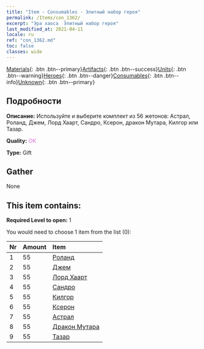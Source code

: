 ```yaml
---
title: "Item - Consumables - Элитный набор героя"
permalink: /Items/con_1362/
excerpt: "Эра хаоса  Элитный набор героя"
last_modified_at: 2021-04-11
locale: ru
ref: "con_1362.md"
toc: false
classes: wide
---
```

 [Materials](/ru/Items/){: .btn .btn--primary}[Artifacts](/ru/Items/Artifacts/){: .btn .btn--success}[Units](/ru/Items/Units/){: .btn .btn--warning}[Heroes](/ru/Items/Heroes/){: .btn .btn--danger}[Consumables](/ru/Items/Consumables/){: .btn .btn--info}[Unknown](/ru/Items/Unknown/){: .btn .btn--primary}

## Подробности
 **Описание:** Используйте и выберите комплект из 56 жетонов: Астрал, Роланд, Джем, Лорд Хаарт, Сандро, Ксерон, дракон Мутара, Килгор или Тазар.

 **Quality:** <span style="color: #DA70D6">OK</span>

 **Type:** Gift

## Gather

  None

## This item contains:

 **Required Level to open:** 1

 You would need to choose 1 item from the list (0):

  | Nr | Amount |     Item    |
  |:---|:-------|:------------|
  | 1 | 55 | [Роланд](/ru/Items/her_362/) | 
  | 2 | 55 | [Джем](/ru/Items/her_369/) | 
  | 3 | 55 | [Лорд Хаарт](/ru/Items/her_370/) | 
  | 4 | 55 | [Сандро](/ru/Items/her_371/) | 
  | 5 | 55 | [Килгор](/ru/Items/her_374/) | 
  | 6 | 55 | [Ксерон](/ru/Items/her_383/) | 
  | 7 | 55 | [Астрал](/ru/Items/her_388/) | 
  | 8 | 55 | [Дракон Мутара](/ru/Items/her_390/) | 
  | 9 | 55 | [Тазар](/ru/Items/her_393/) | 

